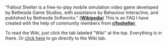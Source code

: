 "Fallout Shelter is a free-to-play mobile simulation video game developed by Bethesda Game Studios, with assistance by Behaviour Interactive, and published by Bethesda Softworks." (**[Wikipedia](https://en.wikipedia.org/wiki/Fallout_Shelter)**) This is an FAQ I have created with the help of community members from **[r/foshelter](https://en.reddit.com/r/foshelter/)**. 

To read the Wiki, just click the tab labeled "Wiki" at the top. Everything is in there. Or [click here](https://github.com/therabidsquirel/The-Fallout-Shelter-FAQ/wiki) to go directly to the Wiki tab. 
